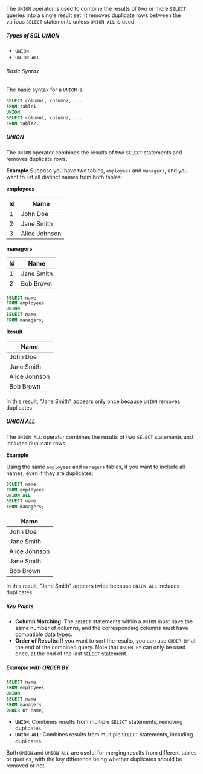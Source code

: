 The `UNION` operator is used to combine the results of two or more `SELECT` queries into a single result set. It removes duplicate rows between the various `SELECT` statements unless `UNION ALL` is used.

##### Types of SQL UNION
- `UNION`
- `UNION ALL`

 
###### Basic Syntax
The basic syntax for a `UNION` is:

``` SQL
SELECT column1, column2, ...
FROM table1
UNION
SELECT column1, column2, ...
FROM table2;
```

##### UNION
The `UNION` operator combines the results of two `SELECT` statements and removes duplicate rows.

**Example**
Suppose you have two tables, `employees` and `managers`, and you want to list all distinct names from both tables:

**employees**

| **Id** | **Name**      |
| ------ | ------------- |
| 1      | John Doe      |
| 2      | Jane Smith    |
| 3      | Alice Johnson |
**managers**

| **Id** | **Name**   |
| ------ | ---------- |
| 1      | Jane Smith |
| 2      | Bob Brown  |

``` SQL
SELECT name
FROM employees
UNION
SELECT name
FROM managers;
```

**Result**

| Name          |
| ------------- |
| John Doe      |
| Jane Smith    |
| Alice Johnson |
| Bob Brown     |
In this result, "Jane Smith" appears only once because `UNION` removes duplicates.

##### UNION ALL
The `UNION ALL` operator combines the results of two `SELECT` statements and includes duplicate rows.

 **Example**

Using the same `employees` and `managers` tables, if you want to include all names, even if they are duplicates:

``` sql
SELECT name
FROM employees
UNION ALL
SELECT name
FROM managers;
```

| Name          |
| ------------- |
| John Doe      |
| Jane Smith    |
| Alice Johnson |
| Jane Smith    |
| Bob Brown     |
In this result, "Jane Smith" appears twice because `UNION ALL` includes duplicates.

##### Key Points

- **Column Matching**: The `SELECT` statements within a `UNION` must have the same number of columns, and the corresponding columns must have compatible data types.
- **Order of Results**: If you want to sort the results, you can use `ORDER BY` at the end of the combined query. Note that `ORDER BY` can only be used once, at the end of the last `SELECT` statement.
##### Example with ORDER BY

``` sql
SELECT name
FROM employees
UNION
SELECT name
FROM managers
ORDER BY name;
```

- **`UNION`**: Combines results from multiple `SELECT` statements, removing duplicates.
- **`UNION ALL`**: Combines results from multiple `SELECT` statements, including duplicates.

Both `UNION` and `UNION ALL` are useful for merging results from different tables or queries, with the key difference being whether duplicates should be removed or not.